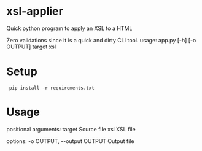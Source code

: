 # xsl-applier
Quick python program to apply an XSL to a HTML

Zero validations since it is a quick and dirty CLI tool.
usage: app.py [-h] [-o OUTPUT] target xsl

# Setup
` pip install -r requirements.txt`

# Usage
positional arguments:
  target                Source file
  xsl                   XSL file

options:
  -o OUTPUT, --output OUTPUT
                        Output file
